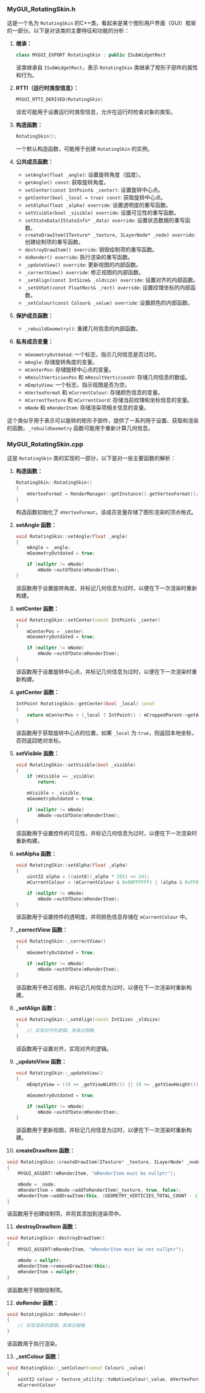 ### MyGUI_RotatingSkin.h

这是一个名为 `RotatingSkin` 的C++类，看起来是某个图形用户界面（GUI）框架的一部分。以下是对该类的主要特征和功能的分析：

1. **继承：**
   ```cpp
   class MYGUI_EXPORT RotatingSkin : public ISubWidgetRect
   ```
   该类继承自 `ISubWidgetRect`，表示 `RotatingSkin` 类继承了矩形子部件的属性和行为。

2. **RTTI（运行时类型信息）：**
   ```cpp
   MYGUI_RTTI_DERIVED(RotatingSkin)
   ```
   该宏可能用于设置运行时类型信息，允许在运行时检查对象的类型。

3. **构造函数：**
   ```cpp
   RotatingSkin();
   ```
   一个默认构造函数，可能用于创建 `RotatingSkin` 的实例。

4. **公共成员函数：**
   - `setAngle(float _angle)`: 设置旋转角度（弧度）。
   - `getAngle() const`: 获取旋转角度。
   - `setCenter(const IntPoint& _center)`: 设置旋转中心点。
   - `getCenter(bool _local = true) const`: 获取旋转中心点。
   - `setAlpha(float _alpha) override`: 设置透明度的重写函数。
   - `setVisible(bool _visible) override`: 设置可见性的重写函数。
   - `setStateData(IStateInfo* _data) override`: 设置状态数据的重写函数。
   - `createDrawItem(ITexture* _texture, ILayerNode* _node) override`: 创建绘制项的重写函数。
   - `destroyDrawItem() override`: 销毁绘制项的重写函数。
   - `doRender() override`: 执行渲染的重写函数。
   - `_updateView() override`: 更新视图的内部函数。
   - `_correctView() override`: 修正视图的内部函数。
   - `_setAlign(const IntSize& _oldsize) override`: 设置对齐的内部函数。
   - `_setUVSet(const FloatRect& _rect) override`: 设置纹理坐标的内部函数。
   - `_setColour(const Colour& _value) override`: 设置颜色的内部函数。

5. **保护成员函数：**
   - `_rebuildGeometry()`: 重建几何信息的内部函数。

6. **私有成员变量：**
   - `mGeometryOutdated`: 一个标志，指示几何信息是否过时。
   - `mAngle`: 存储旋转角度的变量。
   - `mCenterPos`: 存储旋转中心点的变量。
   - `mResultVerticiesPos` 和 `mResultVerticiesUV`: 存储几何信息的数组。
   - `mEmptyView`: 一个标志，指示视图是否为空。
   - `mVertexFormat` 和 `mCurrentColour`: 存储颜色信息的变量。
   - `mCurrentTexture` 和 `mCurrentCoord`: 存储当前纹理和坐标信息的变量。
   - `mNode` 和 `mRenderItem`: 存储渲染项相关信息的变量。

这个类似乎用于表示可以旋转的矩形子部件，提供了一系列用于设置、获取和渲染的函数。`_rebuildGeometry` 函数可能用于重新计算几何信息。



### MyGUI_RotatingSkin.cpp

这是 `RotatingSkin` 类的实现的一部分，以下是对一些主要函数的解析：

1. **构造函数：**
   ```cpp
   RotatingSkin::RotatingSkin()
   {
       mVertexFormat = RenderManager::getInstance().getVertexFormat();
   }
   ```
   构造函数初始化了 `mVertexFormat`，该成员变量存储了图形渲染的顶点格式。

2. **setAngle 函数：**
   ```cpp
   void RotatingSkin::setAngle(float _angle)
   {
       mAngle = _angle;
       mGeometryOutdated = true;

       if (nullptr != mNode)
           mNode->outOfDate(mRenderItem);
   }
   ```
   该函数用于设置旋转角度，并标记几何信息为过时，以便在下一次渲染时重新构建。

3. **setCenter 函数：**
   ```cpp
   void RotatingSkin::setCenter(const IntPoint& _center)
   {
       mCenterPos = _center;
       mGeometryOutdated = true;

       if (nullptr != mNode)
           mNode->outOfDate(mRenderItem);
   }
   ```
   该函数用于设置旋转中心点，并标记几何信息为过时，以便在下一次渲染时重新构建。

4. **getCenter 函数：**
   ```cpp
   IntPoint RotatingSkin::getCenter(bool _local) const
   {
       return mCenterPos + (_local ? IntPoint() : mCroppedParent->getAbsolutePosition());
   }
   ```
   该函数用于获取旋转中心点的位置，如果 `_local` 为 `true`，则返回本地坐标，否则返回绝对坐标。

5. **setVisible 函数：**
   ```cpp
   void RotatingSkin::setVisible(bool _visible)
   {
       if (mVisible == _visible)
           return;

       mVisible = _visible;
       mGeometryOutdated = true;

       if (nullptr != mNode)
           mNode->outOfDate(mRenderItem);
   }
   ```
   该函数用于设置控件的可见性，并标记几何信息为过时，以便在下一次渲染时重新构建。

6. **setAlpha 函数：**
   ```cpp
   void RotatingSkin::setAlpha(float _alpha)
   {
       uint32 alpha = ((uint8)(_alpha * 255) << 24);
       mCurrentColour = (mCurrentColour & 0x00FFFFFF) | (alpha & 0xFF000000);

       if (nullptr != mNode)
           mNode->outOfDate(mRenderItem);
   }
   ```
   该函数用于设置控件的透明度，并将颜色信息存储在 `mCurrentColour` 中。

7. **_correctView 函数：**
   ```cpp
   void RotatingSkin::_correctView()
   {
       mGeometryOutdated = true;

       if (nullptr != mNode)
           mNode->outOfDate(mRenderItem);
   }
   ```
   该函数用于修正视图，并标记几何信息为过时，以便在下一次渲染时重新构建。

8. **_setAlign 函数：**
   ```cpp
   void RotatingSkin::_setAlign(const IntSize& _oldsize)
   {
       // 实现对齐的逻辑，具体过程略
   }
   ```
   该函数用于设置对齐，实现对齐的逻辑。

9. **_updateView 函数：**
   ```cpp
   void RotatingSkin::_updateView()
   {
       mEmptyView = ((0 >= _getViewWidth()) || (0 >= _getViewHeight()));

       mGeometryOutdated = true;

       if (nullptr != mNode)
           mNode->outOfDate(mRenderItem);
   }
   ```
   该函数用于更新视图，并标记几何信息为过时，以便在下一次渲染时重新构建。

10. **createDrawItem 函数：**
   ```cpp
   void RotatingSkin::createDrawItem(ITexture* _texture, ILayerNode* _node)
   {
       MYGUI_ASSERT(!mRenderItem, "mRenderItem must be nullptr");

       mNode = _node;
       mRenderItem = mNode->addToRenderItem(_texture, true, false);
       mRenderItem->addDrawItem(this, (GEOMETRY_VERTICIES_TOTAL_COUNT - 2) * 3);
   }
   ```
   该函数用于创建绘制项，并将其添加到渲染项中。

11. **destroyDrawItem 函数：**
   ```cpp
   void RotatingSkin::destroyDrawItem()
   {
       MYGUI_ASSERT(mRenderItem, "mRenderItem must be not nullptr");

       mNode = nullptr;
       mRenderItem->removeDrawItem(this);
       mRenderItem = nullptr;
   }
   ```
   该函数用于销毁绘制项。

12. **doRender 函数：**
   ```cpp
   void RotatingSkin::doRender()
   {
       // 实现渲染的逻辑，具体过程略
   }
   ```
   该函数用于执行渲染。

13. **_setColour 函数：**
   ```cpp
   void RotatingSkin::_setColour(const Colour& _value)
   {
       uint32 colour = texture_utility::toNativeColour(_value, mVertexFormat);
       mCurrentColour
